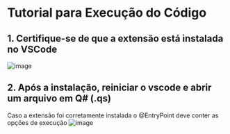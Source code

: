 # Tutorial para Execução do Código
## 1. Certifique-se de que a extensão está instalada no VSCode
![image](https://github.com/user-attachments/assets/c5d76d9d-d01e-44ab-9a0f-804fc333a5a9)

## 2. Após a instalação, reiniciar o vscode e abrir um arquivo em Q# (.qs)
Caso a extensão foi corretamente instalada o @EntryPoint deve conter as opções de execução
![image](https://github.com/user-attachments/assets/7fb3aafd-5e6f-4700-af28-98a22b9220bf)
